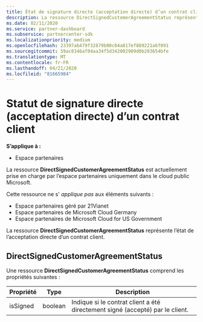 ```yaml
---
title: État de signature directe (acceptation directe) d’un contrat client.
description: La ressource DirectSignedCustomerAgreementStatus représente l’état de la signature directe (acceptation directe) d’un contrat client.
ms.date: 02/11/2020
ms.service: partner-dashboard
ms.subservice: partnercenter-sdk
ms.localizationpriority: medium
ms.openlocfilehash: 23397ab479f32879b00c04a817ef889221a6f091
ms.sourcegitcommit: 59ac8346af04aa34f5d342002909d0b203654bfe
ms.translationtype: MT
ms.contentlocale: fr-FR
ms.lasthandoff: 04/21/2020
ms.locfileid: "81665984"
---
```

# <a name="direct-signing-direct-acceptance-status-of-a-customer-agreement"></a>Statut de signature directe (acceptation directe) d’un contrat client

**S’applique à :**

- Espace partenaires

La ressource **DirectSignedCustomerAgreementStatus** est actuellement prise en charge par l’espace partenaires uniquement dans le cloud public Microsoft.

Cette ressource ne s' *applique pas* aux éléments suivants :

- Espace partenaires géré par 21Vianet
- Espace partenaires de Microsoft Cloud Germany
- Espace partenaires de Microsoft Cloud for US Government

La ressource **DirectSignedCustomerAgreementStatus** représente l’état de l’acceptation directe d’un contrat client.

## <a name="directsignedcustomeragreementstatus"></a>DirectSignedCustomerAgreementStatus

Une ressource **DirectSignedCustomerAgreementStatus** comprend les propriétés suivantes :

| Propriété       | Type   | Description                                                                                               |
|----------------|--------|-----------------------------------------------------------------------------------------------------------|
| isSigned | boolean | Indique si le contrat client a été directement signé (accepté) par le client. |

